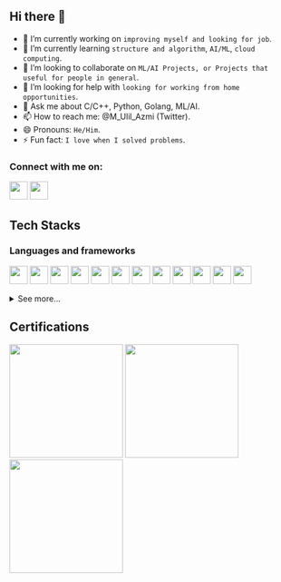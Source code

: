 ## Hi there 👋

<!--
**ulilazmi100/ulilazmi100** is a ✨ _special_ ✨ repository because its `README.md` (this file) appears on your GitHub profile.

Here are some ideas to get you started:-->

- 🔭 I’m currently working on `improving myself and looking for job`.
- 🌱 I’m currently learning `structure and algorithm`, `AI/ML`, `cloud computing`.
- 👯 I’m looking to collaborate on `ML/AI Projects, or Projects that useful for people in general`.
- 🤔 I’m looking for help with `looking for working from home opportunities`.
- 💬 Ask me about C/C++, Python, Golang, ML/AI.
- 📫 How to reach me: @M_Ulil_Azmi (Twitter).
- 😄 Pronouns: `He/Him`.
- ⚡ Fun fact: `I love when I solved problems`.

### Connect with me on:

[<img height="32" width="32" src="https://cdn.simpleicons.org/linkedin" />](https://www.linkedin.com/in/muhammad-u-47362a113/)
[<img height="32" width="32" src="https://cdn.simpleicons.org/twitter" />](https://twitter.com/M_Ulil_Azmi)

## Tech Stacks

### Languages and frameworks

[<img height="32" width="32" src="https://cdn.simpleicons.org/c++" />](https://cplusplus.com/)
[<img height="32" width="32" src="https://cdn.simpleicons.org/javascript" />](https://www.javascript.com/)
[<img height="32" width="32" src="https://cdn.simpleicons.org/html5" />](https://developer.mozilla.org/en-US/docs/Glossary/HTML5)
[<img height="32" width="32" src="https://cdn.simpleicons.org/css3" />](https://www.css3.com/)
[<img height="32" width="32" src="https://cdn.simpleicons.org/python" />](https://www.python.org/)
[<img height="32" width="32" src="https://cdn.simpleicons.org/tensorflow" />](https://www.tensorflow.org/)
[<img height="32" width="32" src="https://cdn.simpleicons.org/go" />](https://go.dev/)
[<img height="32" width="32" src="https://cdn.simpleicons.org/vuedotjs" />](https://vuejs.org/)
[<img height="32" width="32" src="https://cdn.simpleicons.org/kotlin" />](https://kotlinlang.org/)
[<img height="32" width="32" src="https://cdn.simpleicons.org/androidstudio" />](https://developer.android.com/studio)
[<img height="32" width="32" src="https://cdn.simpleicons.org/php" />](https://www.php.net/)
[<img height="32" width="32" src="https://cdn.simpleicons.org/laravel" />](https://laravel.com/)

<details>

<summary> See more... </summary>

### Databases and Storages

[<img height="32" width="32" src="https://cdn.simpleicons.org/mysql" />](https://www.mysql.com/)
[<img height="32" width="32" src="https://cdn.simpleicons.org/sqlite" />](https://www.sqlite.org/)
[<img height="32" width="32" src="https://cdn.simpleicons.org/postgresql" />](https://www.postgresql.org/)
[<img height="32" width="32" src="https://cdn.simpleicons.org/amazons3" />](https://aws.amazon.com/s3/)

### UI Libraries

[<img height="32" width="32" src="https://cdn.simpleicons.org/bootstrap" />](https://getbootstrap.com/)
[<img height="32" width="32" src="https://cdn.simpleicons.org/tailwindcss" />](https://tailwindcss.com/)

### Cloud Platforms and Deployment Tools

[<img height="32" width="32" src="https://cdn.simpleicons.org/amazonaws" />](https://aws.amazon.com/)
[<img height="32" width="32" src="https://cdn.simpleicons.org/googlecloud" />](https://cloud.google.com/)
[<img height="32" width="32" src="https://cdn.simpleicons.org/vercel" />](https://vercel.com/)
[<img height="32" width="32" src="https://cdn.simpleicons.org/heroku" />](https://www.heroku.com/)
[<img height="32" width="32" src="https://cdn.simpleicons.org/kubernetes" />](https://kubernetes.io/)
[<img height="32" width="32" src="https://cdn.simpleicons.org/githubactions" />](https://github.com/features/actions)
[<img height="32" width="32" src="https://cdn.simpleicons.org/bitbucket" />](https://bitbucket.org/product/features/pipelines)

### Authentication and Payment

[<img height="32" width="32" src="https://cdn.simpleicons.org/jsonwebtokens" />](https://jwt.io/)

### Tools and Development

[<img height="32" width="32" src="https://cdn.simpleicons.org/visualstudiocode" />](https://code.visualstudio.com/)
[<img height="32" width="32" src="https://cdn.simpleicons.org/visualstudio" />](https://visualstudio.microsoft.com/)
[<img height="32" width="32" src="https://cdn.simpleicons.org/docker" />](https://www.docker.com/)

### Version Control and Collaboration

[<img height="32" width="32" src="https://cdn.simpleicons.org/git" />](https://git-scm.com/)
[<img height="32" width="32" src="https://cdn.simpleicons.org/github" />](https://github.com/)
[<img height="32" width="32" src="https://cdn.simpleicons.org/bitbucket" />](https://bitbucket.org/product)
[<img height="32" width="32" src="https://cdn.simpleicons.org/gitlab" />](https://about.gitlab.com/)

### Testings

[<img height="32" width="32" src="https://cdn.simpleicons.org/google" />](https://github.com/google/googletest)

### Others

[<img height="32" width="32" src="https://cdn.simpleicons.org/figma" />](https://www.figma.com/)

</details>

## Certifications

[<img height="200" width="200" src="https://templates.images.credential.net/16589346213183572350230433330388.png" />](https://www.credential.net/ad4ba963-ea50-4be2-a94c-e263dd710c9f#gs.bj4v9a)
[<img height="200" width="200" src="https://images.credly.com/size/680x680/images/9da3eedf-fda3-4e81-bb46-d174b4699bf1/image.png" />](https://www.credly.com/badges/c7959051-5735-4e84-9fc5-37acf2aec683/public_url)
[<img height="200" width="200" src="https://images.credly.com/size/680x680/images/ba34cb1c-4344-43f5-9685-55e2e901c0f0/Data_Analysis_using_Python.png" />](https://www.credly.com/badges/1edfd181-763e-4c78-ab6d-ec80f0056393/public_url)


